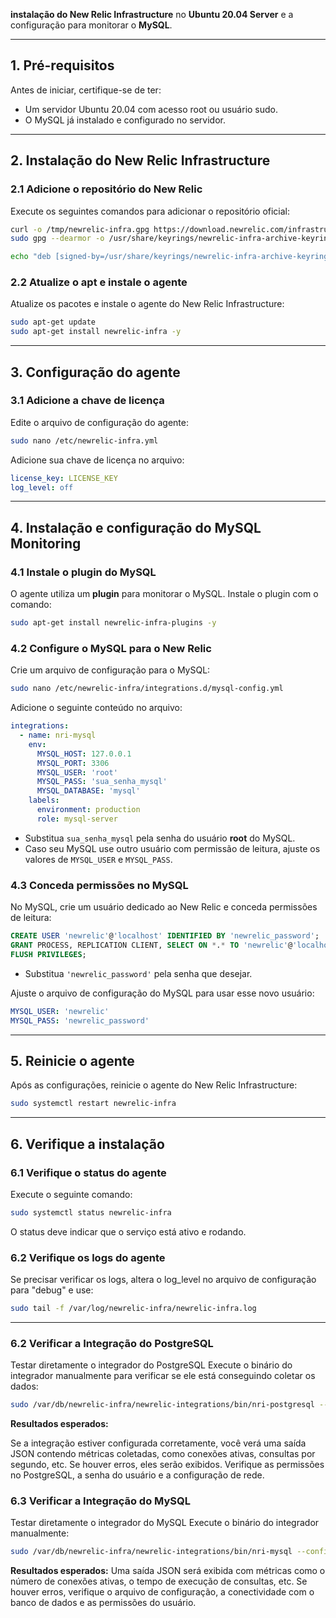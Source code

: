 
 **instalação do New Relic Infrastructure** no **Ubuntu 20.04 Server** e a configuração para monitorar o **MySQL**.

---

## **1. Pré-requisitos**

Antes de iniciar, certifique-se de ter:

- Um servidor Ubuntu 20.04 com acesso root ou usuário sudo.
- O MySQL já instalado e configurado no servidor.

---

## **2. Instalação do New Relic Infrastructure**

### **2.1 Adicione o repositório do New Relic**

Execute os seguintes comandos para adicionar o repositório oficial:

```bash
curl -o /tmp/newrelic-infra.gpg https://download.newrelic.com/infrastructure_agent/gpg/newrelic-infra.gpg
sudo gpg --dearmor -o /usr/share/keyrings/newrelic-infra-archive-keyring.gpg /tmp/newrelic-infra.gpg

echo "deb [signed-by=/usr/share/keyrings/newrelic-infra-archive-keyring.gpg] https://download.newrelic.com/infrastructure_agent/linux/apt focal main" | sudo tee /etc/apt/sources.list.d/newrelic-infra.list
```

### **2.2 Atualize o apt e instale o agente**

Atualize os pacotes e instale o agente do New Relic Infrastructure:

```bash
sudo apt-get update
sudo apt-get install newrelic-infra -y
```

---

## **3. Configuração do agente**

### **3.1 Adicione a chave de licença**

Edite o arquivo de configuração do agente:

```bash
sudo nano /etc/newrelic-infra.yml
```

Adicione sua chave de licença no arquivo:

```yaml
license_key: LICENSE_KEY
log_level: off
```


---

## **4. Instalação e configuração do MySQL Monitoring**

### **4.1 Instale o plugin do MySQL**

O agente utiliza um **plugin** para monitorar o MySQL. Instale o plugin com o comando:

```bash
sudo apt-get install newrelic-infra-plugins -y
```

### **4.2 Configure o MySQL para o New Relic**

Crie um arquivo de configuração para o MySQL:

```bash
sudo nano /etc/newrelic-infra/integrations.d/mysql-config.yml
```

Adicione o seguinte conteúdo no arquivo:

```yaml
integrations:
  - name: nri-mysql
    env:
      MYSQL_HOST: 127.0.0.1
      MYSQL_PORT: 3306
      MYSQL_USER: 'root'
      MYSQL_PASS: 'sua_senha_mysql'
      MYSQL_DATABASE: 'mysql'
    labels:
      environment: production
      role: mysql-server
```



- Substitua `sua_senha_mysql` pela senha do usuário **root** do MySQL.
- Caso seu MySQL use outro usuário com permissão de leitura, ajuste os valores de `MYSQL_USER` e `MYSQL_PASS`.

### **4.3 Conceda permissões no MySQL**

No MySQL, crie um usuário dedicado ao New Relic e conceda permissões de leitura:

```sql
CREATE USER 'newrelic'@'localhost' IDENTIFIED BY 'newrelic_password';
GRANT PROCESS, REPLICATION CLIENT, SELECT ON *.* TO 'newrelic'@'localhost';
FLUSH PRIVILEGES;
```

- Substitua `'newrelic_password'` pela senha que desejar.

Ajuste o arquivo de configuração do MySQL para usar esse novo usuário:

```yaml
MYSQL_USER: 'newrelic'
MYSQL_PASS: 'newrelic_password'
```

---












## **5. Reinicie o agente**

Após as configurações, reinicie o agente do New Relic Infrastructure:

```bash
sudo systemctl restart newrelic-infra
```
---

## **6. Verifique a instalação**

### **6.1 Verifique o status do agente**

Execute o seguinte comando:

```bash
sudo systemctl status newrelic-infra
```

O status deve indicar que o serviço está ativo e rodando.

### **6.2 Verifique os logs do agente**

Se precisar verificar os logs, altera o log_level no arquivo de configuração para "debug" e use:

```bash
sudo tail -f /var/log/newrelic-infra/newrelic-infra.log
```
---

### 6.2 Verificar a Integração do PostgreSQL
   Testar diretamente o integrador do PostgreSQL
   Execute o binário do integrador manualmente para verificar se ele está conseguindo coletar os dados:
```bash
sudo /var/db/newrelic-infra/newrelic-integrations/bin/nri-postgresql --config_path /etc/newrelic-infra/integrations.d/postgresql-config.yml
```
**Resultados esperados:**

Se a integração estiver configurada corretamente, você verá uma saída JSON contendo métricas coletadas, como conexões ativas, consultas por segundo, etc.
Se houver erros, eles serão exibidos. Verifique as permissões no PostgreSQL, a senha do usuário e a configuração de rede.

### 6.3 Verificar a Integração do MySQL
   Testar diretamente o integrador do MySQL
   Execute o binário do integrador manualmente:

```bash
sudo /var/db/newrelic-infra/newrelic-integrations/bin/nri-mysql --config_path /etc/newrelic-infra/integrations.d/mysql-config.yml
```
**Resultados esperados:**
Uma saída JSON será exibida com métricas como o número de conexões ativas, o tempo de execução de consultas, etc.
Se houver erros, verifique o arquivo de configuração, a conectividade com o banco de dados e as permissões do usuário.